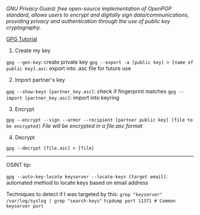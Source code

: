 *GNU Privacy Guard: free open-source implementation of OpenPGP standard, allows users to encrypt and digitally sign data/communications, providing privacy and authentication through the use of public key cryptography.*

[GPG Tutorial](https://www.devdungeon.com/content/gpg-tutorial)

1. Create my key

`gpg --gen-key`: create private key
`gpg --export -a [public key] > [name of public key].asc`: export into .asc file for future use

2. Import partner's key

`gpg --show-keys [partner_key.asc]`: check if fingerprint matches
`gpg --import [partner_key.asc]`: import into keyring

3. Encrypt

`gpg --encrypt --sign --armor --recipient [partner public key] [file to be encrypted]`
*File will be encrypted in a file.asc format*

4. Decrypt

`gpg --decrypt [file.asc] > [file]`
___

OSINT tip:

`gpg --auto-key-locate keyserver --locate-keys [target email]`: automated method to locate keys based on email address

Techniques to detect if I was targeted by this:
`grep "keyserver" /var/log/syslog | grep "search-keys"`
`tcpdump port 11371 # Common keyserver port`